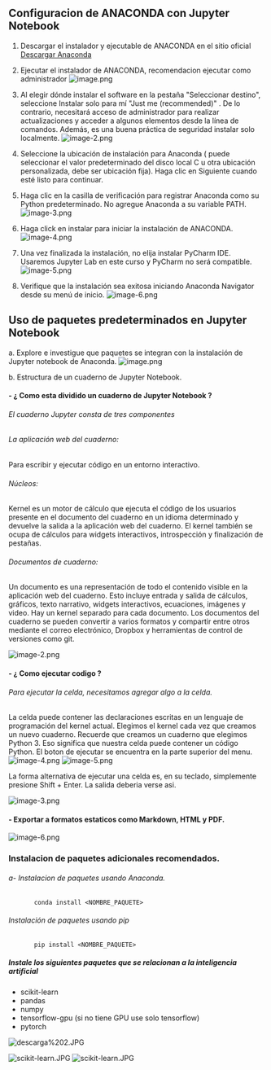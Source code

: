 ## Configuracion de ANACONDA con Jupyter Notebook



1. Descargar el instalador y ejecutable de ANACONDA en el sitio oficial [Descargar Anaconda](https://www.anaconda.com/products/individual)


2. Ejecutar el instalador de ANACONDA, recomendacion ejecutar como administrador ![image.png](attachment:image.png)


3. Al elegir dónde instalar el software en la pestaña "Seleccionar destino", seleccione Instalar solo para mí "Just me (recommended)" . De lo contrario, necesitará acceso de administrador para realizar actualizaciones y acceder a algunos elementos desde la línea de comandos. Además, es una buena práctica de seguridad instalar solo localmente.
 ![image-2.png](attachment:image-2.png)


4. Seleccione la ubicación de instalación para Anaconda ( puede seleccionar el valor predeterminado del disco local C u otra ubicación personalizada, debe ser ubicación fija). Haga clic en Siguiente cuando esté listo para continuar. 


5. Haga clic en la casilla de verificación para registrar Anaconda como su Python predeterminado. No agregue Anaconda a su variable PATH. ![image-3.png](attachment:image-3.png)


6. Haga click en instalar para iniciar la instalación de ANACONDA. ![image-4.png](attachment:image-4.png)


7. Una vez finalizada la instalación, no elija instalar PyCharm IDE. Usaremos Jupyter Lab en este curso y PyCharm no será compatible. ![image-5.png](attachment:image-5.png)


8. Verifique que la instalación sea exitosa iniciando Anaconda Navigator desde su menú de inicio.
![image-6.png](attachment:image-6.png)


## Uso de paquetes predeterminados en Jupyter Notebook

a. Explore e investigue que paquetes se integran con la instalación de Jupyter notebook de Anaconda.
    ![image.png](attachment:image.png)
    
b. Estructura de un cuaderno de Jupyter Notebook.
      
   #### - ¿ Como esta dividido un cuaderno de Jupyter Notebook ?
      
###### El cuaderno Jupyter consta de tres componentes
###### La aplicación web del cuaderno: 
Para escribir y ejecutar código en un entorno interactivo.
###### Núcleos:
Kernel es un motor de cálculo que ejecuta el código de los usuarios presente en el documento del cuaderno en un idioma determinado y devuelve la salida a la aplicación web del cuaderno. El kernel también se ocupa de cálculos para widgets interactivos, introspección y finalización de pestañas.
###### Documentos de cuaderno:
Un documento es una representación de todo el contenido visible en la aplicación web del cuaderno. Esto incluye entrada y salida de cálculos, gráficos, texto narrativo, widgets interactivos, ecuaciones, imágenes y video. Hay un kernel separado para cada documento. Los documentos del cuaderno se pueden convertir a varios formatos y compartir entre otros mediante el correo electrónico, Dropbox y herramientas de control de versiones como git.

![image-2.png](attachment:image-2.png)

   #### - ¿ Como ejecutar codigo ?
       
   ###### Para ejecutar la celda, necesitamos agregar algo a la celda.

La celda puede contener las declaraciones escritas en un lenguaje de programación del kernel actual. Elegimos el kernel cada vez que creamos un nuevo cuaderno. Recuerde que creamos un cuaderno que elegimos Python 3. Eso significa que nuestra celda puede contener un código Python. El boton de ejecutar se encuentra en la parte superior del menu.
![image-4.png](attachment:image-4.png) ![image-5.png](attachment:image-5.png)

La forma alternativa de ejecutar una celda es, en su teclado, simplemente presione Shift + Enter. La salida deberia verse asi.

![image-3.png](attachment:image-3.png)

   #### - Exportar a formatos estaticos como Markdown, HTML y PDF.
        
![image-6.png](attachment:image-6.png)


### Instalacion de paquetes adicionales recomendados.


  ###### a-  Instalacion de paquetes usando Anaconda.
          
           conda install <NOMBRE_PAQUETE>
           
  ######         Instalación de paquetes usando pip
  
           pip install <NOMBRE_PAQUETE>


##### Instale los siguientes paquetes que se relacionan a la inteligencia artificial

- scikit-learn
- pandas
- numpy
- tensorflow-gpu (si no tiene GPU use solo tensorflow)
- pytorch


![descarga%202.JPG](attachment:descarga%202.JPG)


![scikit-learn.JPG](attachment:scikit-learn.JPG)
![scikit-learn.JPG](attachment:scikit-learn.JPG)
